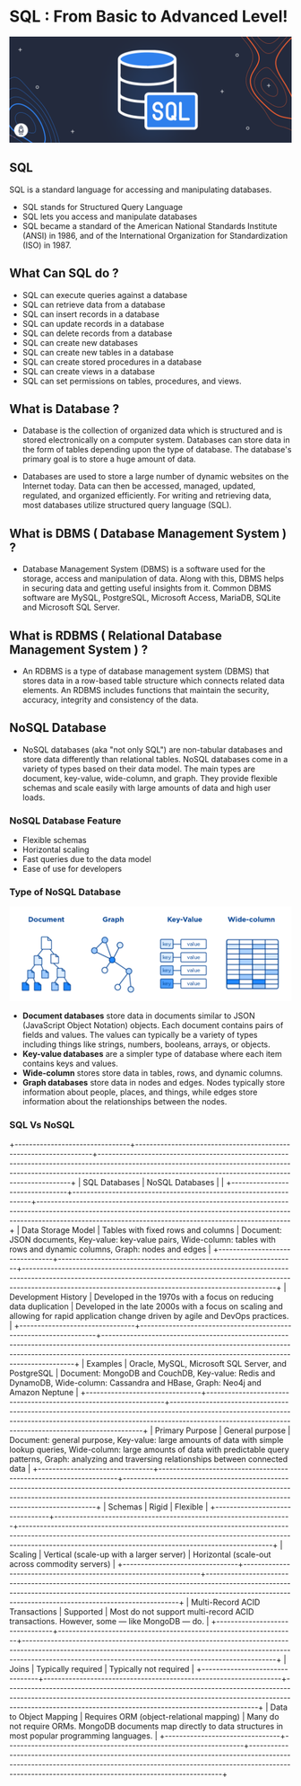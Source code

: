 # SQL : From Basic to Advanced Level!
![](/images/sql1.png)


## SQL 

SQL is a standard language for accessing and manipulating databases.
- SQL stands for Structured Query Language
- SQL lets you access and manipulate databases
- SQL became a standard of the American National Standards Institute (ANSI) in 1986, and of the International Organization for Standardization (ISO) in 1987.

## What Can SQL do ?

- SQL can execute queries against a database
- SQL can retrieve data from a database
- SQL can insert records in a database
- SQL can update records in a database
- SQL can delete records from a database
- SQL can create new databases
- SQL can create new tables in a database
- SQL can create stored procedures in a database
- SQL can create views in a database
- SQL can set permissions on tables, procedures, and views.

## What is Database ?

- Database is the collection of organized data which is structured and is stored electronically on a computer system. Databases can store data in the form of tables depending upon the type of database. The database's primary goal is to store a huge amount of data.

- Databases are used to store a large number of dynamic websites on the Internet today. Data can then be accessed, managed, updated, regulated, and organized efficiently. For writing and retrieving data, most databases utilize structured query language (SQL).

## What is DBMS ( Database Management System ) ?

 - Database Management System (DBMS) is a software used for the storage, access and manipulation of data. Along with this, DBMS helps in securing data and getting useful insights from it. Common DBMS software are MySQL, PostgreSQL, Microsoft Access, MariaDB, SQLite and Microsoft SQL Server.

## What is RDBMS ( Relational Database Management System ) ?

  - An RDBMS is a type of database management system (DBMS) that stores data in a row-based table structure which connects related data elements. An RDBMS includes functions that maintain the security, accuracy, integrity and consistency of the data. 

## NoSQL Database 

 - NoSQL databases (aka "not only SQL") are non-tabular databases and store data differently than relational tables. NoSQL databases come in a variety of types based on their data model. The main types are document, key-value, wide-column, and graph. They provide flexible schemas and scale easily with large amounts of data and high user loads.

### NoSQL Database Feature 
 
- Flexible schemas
- Horizontal scaling
- Fast queries due to the data model
- Ease of use for developers

### Type of NoSQL Database 

![](/images/sql2.png)

 
- __Document databases__ store data in documents similar to JSON (JavaScript Object Notation) objects. Each document contains pairs of fields and values. The values can typically be a variety of types including things like strings, numbers, booleans, arrays, or objects.
- __Key-value databases__ are a simpler type of database where each item contains keys and values.
- __Wide-column__ stores store data in tables, rows, and dynamic columns.
- __Graph databases__ store data in nodes and edges. Nodes typically store information about people, places, and things, while edges store information about the relationships between the nodes.

### SQL Vs NoSQL 
+--------------------------------+------------------------------------------------------------------+----------------------------------------------------------------------------------------------------------------------------------------------------------------------------------------------------------------------------------+
|          SQL Databases         |                          NoSQL Databases                         |                                                                                                                                                                                                                                  |
+--------------------------------+------------------------------------------------------------------+----------------------------------------------------------------------------------------------------------------------------------------------------------------------------------------------------------------------------------+
| Data Storage Model             | Tables with fixed rows and columns                               | Document: JSON documents, Key-value: key-value pairs, Wide-column: tables with rows and dynamic columns, Graph: nodes and edges                                                                                                  |
+--------------------------------+------------------------------------------------------------------+----------------------------------------------------------------------------------------------------------------------------------------------------------------------------------------------------------------------------------+
| Development History            | Developed in the 1970s with a focus on reducing data duplication | Developed in the late 2000s with a focus on scaling and allowing for rapid application change driven by agile and DevOps practices.                                                                                              |
+--------------------------------+------------------------------------------------------------------+----------------------------------------------------------------------------------------------------------------------------------------------------------------------------------------------------------------------------------+
| Examples                       | Oracle, MySQL, Microsoft SQL Server, and PostgreSQL              | Document: MongoDB and CouchDB, Key-value: Redis and DynamoDB, Wide-column: Cassandra and HBase, Graph: Neo4j and Amazon Neptune                                                                                                  |
+--------------------------------+------------------------------------------------------------------+----------------------------------------------------------------------------------------------------------------------------------------------------------------------------------------------------------------------------------+
| Primary Purpose                | General purpose                                                  | Document: general purpose, Key-value: large amounts of data with simple lookup queries, Wide-column: large amounts of data with predictable query patterns, Graph: analyzing and traversing relationships between connected data |
+--------------------------------+------------------------------------------------------------------+----------------------------------------------------------------------------------------------------------------------------------------------------------------------------------------------------------------------------------+
| Schemas                        | Rigid                                                            | Flexible                                                                                                                                                                                                                         |
+--------------------------------+------------------------------------------------------------------+----------------------------------------------------------------------------------------------------------------------------------------------------------------------------------------------------------------------------------+
| Scaling                        | Vertical (scale-up with a larger server)                         | Horizontal (scale-out across commodity servers)                                                                                                                                                                                  |
+--------------------------------+------------------------------------------------------------------+----------------------------------------------------------------------------------------------------------------------------------------------------------------------------------------------------------------------------------+
| Multi-Record ACID Transactions | Supported                                                        | Most do not support multi-record ACID transactions. However, some — like MongoDB — do.                                                                                                                                           |
+--------------------------------+------------------------------------------------------------------+----------------------------------------------------------------------------------------------------------------------------------------------------------------------------------------------------------------------------------+
| Joins                          | Typically required                                               | Typically not required                                                                                                                                                                                                           |
+--------------------------------+------------------------------------------------------------------+----------------------------------------------------------------------------------------------------------------------------------------------------------------------------------------------------------------------------------+
| Data to Object Mapping         | Requires ORM (object-relational mapping)                         | Many do not require ORMs. MongoDB documents map directly to data structures in most popular programming languages.                                                                                                               |
+--------------------------------+------------------------------------------------------------------+----------------------------------------------------------------------------------------------------------------------------------------------------------------------------------------------------------------------------------+

  



  
